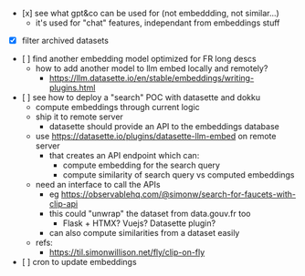 - [x] see what gpt&co can be used for (not embeddding, not similar...)
    - it's used for "chat" features, independant from embeddings stuff
- [x] filter archived datasets
- [ ] find another embedding model optimized for FR long descs
    - how to add another model to llm embed locally and remotely?
        - https://llm.datasette.io/en/stable/embeddings/writing-plugins.html
- [ ] see how to deploy a "search" POC with datasette and dokku
    - compute embeddings through current logic
    - ship it to remote server
        - datasette should provide an API to the embeddings database
    - use https://datasette.io/plugins/datasette-llm-embed on remote server
        - that creates an API endpoint which can:
            - compute embedding for the search query
            - compute similarity of search query vs computed embeddings
    - need an interface to call the APIs
        - eg https://observablehq.com/@simonw/search-for-faucets-with-clip-api
        - this could "unwrap" the dataset from data.gouv.fr too
            - Flask + HTMX? Vuejs? Datasette plugin?
        - can also compute similarities from a dataset easily
    - refs:
        - https://til.simonwillison.net/fly/clip-on-fly
- [ ] cron to update embeddings

